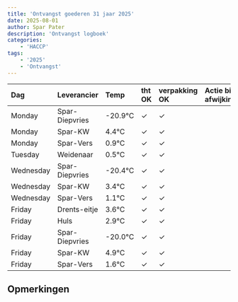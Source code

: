 ```yaml
---
title: 'Ontvangst goederen 31 jaar 2025'
date: 2025-08-01
author: Spar Pater
description: 'Ontvangst logboek'
categories:
    - 'HACCP'
tags:
    - '2025'
    - 'Ontvangst'
---
```

| Dag | Leverancier | Temp | tht OK | verpakking OK | Actie bij afwijking | Controle door |
|:---|:---|:---|:---|:---|:---|:---|
| Monday | Spar-Diepvries | -20.9°C | &check; | &check; | | DPater |
| Monday | Spar-KW | 4.4°C | &check; | &check; | | DPater |
| Monday | Spar-Vers | 0.9°C | &check; | &check; | | DPater |
| Tuesday | Weidenaar | 0.5°C | &check; | &check; | | DPater |
| Wednesday | Spar-Diepvries | -20.4°C | &check; | &check; | | WPater |
| Wednesday | Spar-KW | 3.4°C | &check; | &check; | | WPater |
| Wednesday | Spar-Vers | 1.1°C | &check; | &check; | | WPater |
| Friday | Drents-eitje | 3.6°C | &check; | &check; | | WPater |
| Friday | Huls | 2.9°C | &check; | &check; | | WPater |
| Friday | Spar-Diepvries | -20.0°C | &check; | &check; | | WPater |
| Friday | Spar-KW | 4.9°C | &check; | &check; | | WPater |
| Friday | Spar-Vers | 1.6°C | &check; | &check; | | WPater |

## Opmerkingen


